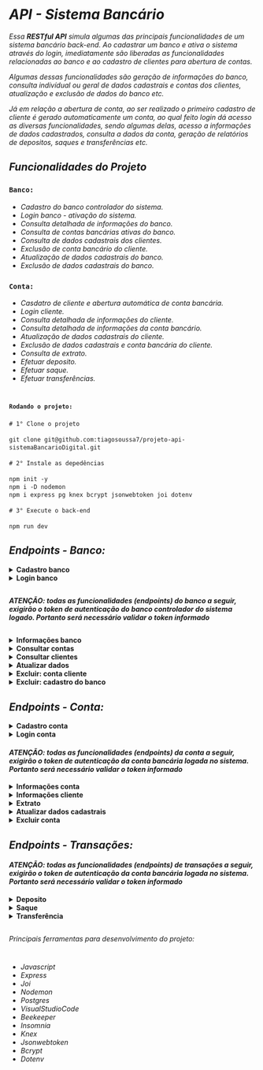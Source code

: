 # _API - Sistema Bancário_

_Essa **RESTful API** simula algumas das principais funcionalidades de um sistema bancário back-end. Ao cadastrar um banco e ativa o sistema através do login, imediatamente são liberadas as funcionalidades relacionadas ao banco e ao cadastro de clientes para abertura de contas._

_Algumas dessas funcionalidades são geração de informações do banco, consulta indivídual ou geral de dados cadastrais e contas dos clientes, atualização e exclusão de dados do banco etc._

_Já em relação a abertura de conta, ao ser realizado o primeiro cadastro de cliente é gerado automaticamente um conta, ao qual feito login dá acesso as diversas funcionalidades, sendo algumas delas, acesso a informações de dados cadastrados, consulta a dados da conta, geração de relatórios de depositos, saques e transferências etc._

## _Funcionalidades do Projeto_

### `Banco:`

- _Cadastro do banco controlador do sistema._
- _Login banco - ativação do sistema._
- _Consulta detalhada de informações do banco._
- _Consulta de contas bancárias ativas do banco._
- _Consulta de dados cadastrais dos clientes._
- _Exclusão de conta bancário do cliente._
- _Atualização de dados cadastrais do banco._
- _Exclusão de dados cadastrais do banco._

### `Conta:`

- _Casdatro de cliente e abertura automática de conta bancária._
- _Login cliente._
- _Consulta detalhada de informações do cliente._
- _Consulta detalhada de informações da conta bancário._
- _Atualização de dados cadastrais do cliente._
- _Exclusão de dados cadastrais e conta bancária do cliente._
- _Consulta de extrato._
- _Efetuar deposito._
- _Efetuar saque._
- _Efetuar transferências._

#

#### `Rodando o projeto:`

```
# 1° Clone o projeto

git clone git@github.com:tiagosoussa7/projeto-api-sistemaBancarioDigital.git

# 2° Instale as depedências

npm init -y
npm i -D nodemon
npm i express pg knex bcrypt jsonwebtoken joi dotenv

# 3° Execute o back-end

npm run dev
```

## _Endpoints - Banco:_

<details>
<summary><b>Cadastro banco</b></summary>
<br>

#### `POST/banco`

_Essa rota é utilizada para o cadastro do banco controlador do sistema._

#### _Requisição:_

_Sem parametros de rota ou query. O corpo (body) deverá possuir um objeto com as seguintes propriedades (respeitando estes nomes)._

- _instituicao_nome_
- _instituicao_senha_

#### _Requisitos obrigatórios:_

- _Valida se os campos **instituicao_nome** e **instituicao_senha** foram passados corretamente._
- _Valida se já existe um banco controlador cadastrado no sistema._
- _Criptografa a senha antes de pesistir no banco de dados._
- _Cadastra o banco que irá controlar o sistema._

#### _Resposta:_

_Caso haja **sucesso** na requisição de cadastro, o corpo (body) da resposta haverá um objeto com uma propriedade mensagem e resposta adequada a solicitação._

// imagem

</details>

<details>
<summary><b>Login banco</b></summary>
<br>

#### `POST/banco/login`

_Essa rota permite que o banco controlador cadastrado realize login e ative o sistema e as funcionalidades do banco como também ativa a rota de cadastro de contas._

#### _Requisição:_

_Sem parametros de rota ou query. O corpo (body) deverá possuir um objeto com as seguintes propriedades (respeitando estes nomes)._

- _instituicao_nome_
- _instituicao_senha_

#### _Requisitos obrigatórios:_

- _Valida se os campos **instituicao_nome** e **instituicao_senha** foram passados corretamente._
- _Verifica se o nome e a senha da instituição conferem com a do cadastro._
- _Cria um token de autenticação para o banco._

#### _Resposta:_

_Caso haja **sucesso** na requisição de login, o corpo (body) da resposta haverá um objeto com a propriedade token, que deverá possuir como valor o token de autenticação gerado._

// imagem

</details>

##

#### **_ATENÇÃO: todas as funcionalidades (endpoints) do banco a seguir, exigirão o token de autenticação do banco controlador do sistema logado. Portanto será necessário validar o token informado_**

##

<details>
<summary><b>Informações banco</b></summary>
<br>

#### `GET/banco/informacao`

_Essa rota é utilizada para o gerar um relatório com o nome do banco cadastrado, a quantidade de contas ativas, o orçamento total do banco, ao qual é a soma do saldo de todas as contas ativas e a data e horário de ativação do sistema bancário._

#### _Requisição:_

_Sem parametros de rota ou query.O corpo (body) da requisição não deverá possuir nenhum conteúdo._

#### _Requisitos obrigatórios:_

- _O endpoint informará em forma de objeto as informações do banco._

#### _Resposta:_

_Caso haja **sucesso** na requisição, o corpo (body) da resposta haverá um objeto com as informações detalhadas do banco._

// imagem

</details>

<details>
<summary><b>Consultar contas</b></summary>
<br>

#### `GET/banco/consultar/conta`

_Essa rota permite ao banco fazer duas modalidades de consulta, uma indivídual, passando o número da conta que ele deseja consultar e a outra generalizada, ao qual todas as contas que ele possui no banco de dados serão exibidas._

#### _Requisição:_

_Sem parametros de rota. O corpo (body) não possuirá requisição em caso de consulta geral de contas, e deverá possuir requisição em caso de consulta indivídual de conta, com um objeto com a seguinte propriedade (respeitando este nome)._

- _numero_conta_

#### _Requisitos obrigatórios:_

- **_Em caso de consulta indivídual de conta_**:
- - _valida se o campo **numero_conta** foi passado corretamente._
- - _Valida se o número de conta existe no banco de dados._

#### _Resposta:_

_Caso haja **sucesso** na requisição, no corpo (body) da resposta haverá, em caso de consulta geral, um objeto com a listagem de todas as contas no banco ou, em caso de consulta indivídual, um objeto com as informações da conta consultada._

// imagem

</details>

<details>
<summary><b>Consultar clientes</b></summary>
<br>

#### `GET/banco/consultar/cliente`

_Essa rota permite ao banco fazer duas modalidades de consulta, uma indivídual, passando o CPF do cliente que ele deseja consultar e a outra generalizada, ao qual são listados todos os dados dos clientes com conta no banco._

#### _Requisição:_

_Sem parametros de rota ou query. O corpo (body) não possuirá requisição em caso de consulta geral de dados dos clientes, e deverá possuir requisição em caso de consulta indivídual de dados do cliente, com um objeto com a seguinte propriedade (respeitando este nome)._

- _cpf_

#### _Requisitos obrigatórios:_

- **_Em caso de consulta indivídual de conta_**:
- - _valida se o campo **CPF** foi passado corretamente._
- - _Valida se o CPF existe no banco de dados._

#### _Resposta:_

_Caso haja **sucesso** na requisição, no corpo (body) da resposta haverá, em caso de consulta geral, um objeto com a listagem de todas os dados dos clientes do banco ou, em caso de consulta indivídual, um objeto com as informações dos dados do cliente consultado._

//imagem

</details>

<details>
<summary><b>Atualizar dados</b></summary>
<br>

#### `PUT/banco`

_Essa rota permite ao banco modificar seus dados cadastrais._

#### _Requisição:_

_Sem parametros de rota ou query. O corpo (body) possuirá requisição dinâmica, podendo o banco modificar o nome e/ou senha.Para isso é necessário passar um objeto com a(s) seguinte(s) propriedade(s) (respeitando este(s) nome(s))._

- _instituicao_nome_
- _instituicao_senha_

#### _Requisitos obrigatórios:_

- - _Valida se o(s) campo(s) instituição nome e/ou senha foram passados corretamente._
- - _Valida se o(s) campo(s) instituição nome e/ou senha são os mesmo do banco cadastrado._

#### _Resposta:_

_Caso haja **sucesso** na requisição, no corpo (body) da resposta haverá um objeto com mensagem adequada a solicitação._

</details>

<details>
<summary><b>Excluir: conta cliente</b></summary>
<br>

#### `DELETE/banco/conta`

_Essa rota permite ao banco excluir qualquer conta bancária dos seus cliente._

#### _Requisição:_

_Sem parametros de rota ou query. O corpo (body) possuirá requisição dinâmica, podendo o banco optar pela exclusão da conta do cliente passando o seu CPF ou número de conta correspondente. Para isso é necessário passar um objeto com a seguinte propriedade (respeitando este nome)._

- _numero_conta **ou** cpf_

#### _Requisitos obrigatórios:_

- - _Validar se o campo numero_conta ou cpf foram passados corretamente._
- - _Validar se o campo numero_conta ou cpf existe no banco de dados._
- - _Validar se a conta a ser excluída possui saldo zero._

#### _Resposta:_

_Caso haja **sucesso** na requisição, no corpo (body) da resposta haverá um objeto com mensagem adequada a solicitação._

</details>

<details>
<summary><b>Excluir: cadastro do banco</b></summary>
<br>

#### `DELETE/banco`

_Essa rota permite ao banco excluir seus próprios dados cadastrais._

#### _Requisição:_

_Sem parametros de rota ou query. O corpo (body) possuirá requisição obrigatória com um objeto com as seguintes propriedades (respeitando estes nomes)._

- _instituicao_nome_
- _instituicao_senha_

#### _Requisitos obrigatórios:_

- - _Validar se os campos instituicao_nome e instituicao_senha foram passados corretamente._
- - _Validar se os campos instituicao\_ nome e senha são os mesmo do banco de dados do sistema._
- - _Validar se existem alguma conta bancária com saldo positivo._

#### _Resposta:_

_Caso haja **sucesso** na requisição, no corpo (body) da resposta haverá um objeto com mensagem adequada a solicitação._

#

###### `Imagem:`

![Imagem:exclusão](./assets/exclusaoBanco.jpeg)

</details>

## _Endpoints - Conta:_

<details>
<summary><b>Cadastro conta</b></summary>
<br>

#### `POST/conta`

_Essa rota permite o cadastro de clientes e a geração automática da conta bancária._

#### _Requisição:_

_Sem parametros de rota ou query. O corpo (body) deverá possuir um objeto com as seguintes propriedades (respeitando estes nomes)._

- _nome_
- _cpf_
- _email_
- _data_nascimento_
- _senha_

#### _Requisitos obrigatórios:_

- _Valida se os campos **nome**, **cpf**,**email**, **data_nascimento** e **senha** foram passados corretamente._
- _Valida se o **cpf** e **email** já estão cadastrados no banco._
- _Valida se o cliente que deseja abrir a conta tem 18 anos ou mais._
- _Criptografa a senha antes de pesistir no banco de dados._

#### _Resposta:_

_Caso haja **sucesso** na requisição de cadastro, o corpo (body) da resposta haverá um objeto com uma propriedade mensagem e resposta adequada a solicitação._

// imagem

</details>

<details>

<summary><b>Login conta</b></summary>
<br>

#### `POST/conta/login`

_Essa rota permite que o cliente cadastrado realize login e tenha acesso as funcionalidades da sua conta._

#### _Requisição:_

_Sem parametros de rota ou query. O corpo (body) deverá possuir um objeto com as seguintes propriedades (respeitando estes nomes)._

- _email **ou** cpf_
- _senha_

#### _Requisitos obrigatórios:_

- _Valida se os campos **email** ou **cpf** e **senha** foram passados corretamente._
- _Verifica se o **email** ou **cpf** e **senha** conferem com a do cadastro do cliente._
- _Cria um token de autenticação para a conta._

#### _Resposta:_

_Caso haja **sucesso** na requisição de login, o corpo (body) da resposta haverá um objeto com a propriedade token, que deverá possuir como valor o token de autenticação gerado._

// imagem

</details>

#### **_ATENÇÃO: todas as funcionalidades (endpoints) da conta a seguir, exigirão o token de autenticação da conta bancária logada no sistema. Portanto será necessário validar o token informado_**

<details>
<summary><b>Informações conta</b></summary>
<br>

#### `GET/conta/informacao`

_Essa rota é utilizada para o gerar um relatório com os dados da conta bancária do cliente, como saldo, numero de conta, data e hora de abertura de conta etc._

#### _Requisição:_

_Sem parametros de rota ou query.O corpo (body) da requisição não deverá possuir nenhum conteúdo._

#### _Requisitos obrigatórios:_

- _O endpoint informará em forma de objeto as informações da conta bancária._

#### _Resposta:_

_Caso haja **sucesso** na requisição, o corpo (body) da resposta haverá um objeto com as informações detalhadas da conta._

// imagem

</details>

<details>
<summary><b>Informações cliente</b></summary>
<br>

#### `GET/conta/informacao/cliente`

_Essa rota é utilizada para o gerar um relatório com os dados cadastrais do cliente._

#### _Requisição:_

_Sem parametros de rota ou query.O corpo (body) da requisição não deverá possuir nenhum conteúdo._

#### _Requisitos obrigatórios:_

- _O endpoint informará em forma de objeto as informações dos dados do cliente._

#### _Resposta:_

_Caso haja **sucesso** na requisição, o corpo (body) da resposta haverá um objeto com as informações detalhadas do cliente._

// imagem

</details>

<details>
<summary><b>Extrato</b></summary>
<br>

#### `GET/conta/extrato`

_Essa rota é utilizada para o gerar um relatório com os dados de extrato do cliente._

#### _Requisição:_

_Sem parametros de rota ou query. O corpo (body) deverá possuir um objeto com a seguinte propriedade (respeitando este nome)._

- _extrato_

#### _Requisitos obrigatórios:_

- _Valida se o campo **transacao** foi passado corretamente._
- _Verifica se o cliente especificou qual o tipo de **extrato** deseja consultar, se: **depositos**, **saques**, **transferencias** ou **completo**._

#### _Resposta:_

_Caso haja **sucesso** na requisição, o corpo (body) da resposta haverá um objeto com as informações detalhadas de qual tipo de extrato foi solicitado pelo cliente._

// imagem

</details>

<details>
<summary><b>Atualizar dados cadastrais</b></summary>
<br>

#### `PUT/conta`

_Essa rota permite ao cliente modificar seus dados cadastrais._

#### _Requisição:_

_Sem parametros de rota ou query. O corpo (body) possuirá requisição dinâmica, podendo o cliente modificar o **nome**, **cpf**, **email**,**data_nascimento** ou **senha**.Para isso é necessário passar um objeto com a(s) seguinte(s) propriedade(s) (respeitando este(s) nome(s))._

- _nome_
- _cpf_
- _email_
- _data_nascimento_
- _senha_

#### _Requisitos obrigatórios:_

- - _Valida qual(is) campo(s) foram passados e se estão corretos._
- - _Valida se o(s) campo(s) **cpf** e/ou **email** são os mesmo da conta bancária ou se já estão cadastros em outras contas._
- - _Valida se a atualização de data de nascimento é igual ou maior que 18 anos._
- - _Valida se a senha para atualização é a mesma que a cadastrada na conta._

#### _Resposta:_

_Caso haja **sucesso** na requisição, no corpo (body) da resposta haverá um objeto com mensagem adequada a solicitação._

</details>

<details>
<summary><b>Excluir conta</b></summary>
<br>

#### `DELETE/conta`

_Essa rota permite ao cliente excluir seus dados cadastrais e a conta bancária._

#### _Requisição:_

_Sem parametros de rota ou query. O corpo (body) possuirá requisição obrigatório, com um objeto com as seguintes propriedades respeitando estes nome(s))._

- _cpf_
- _senha_

#### _Requisitos obrigatórios:_

- - _Valida se campos cpf e senha foram passados e se estão corretos._
- - _Valida se os campos **cpf** e **senha** são os mesmo da conta bancária._
- - _Valida se a conta possui saldo positivo._

#### _Resposta:_

_Caso haja **sucesso** na requisição, no corpo (body) da resposta haverá um objeto com mensagem adequada a solicitação._

</details>

## _Endpoints - Transações:_

#### **_ATENÇÃO: todas as funcionalidades (endpoints) de transações a seguir, exigirão o token de autenticação da conta bancária logada no sistema. Portanto será necessário validar o token informado_**

<details>
<summary><b>Deposito</b></summary>
<br>

#### `POST/transacoes/deposito`

_Essa rota permite ao cliente efetuar depositos na sua conta bancária._

#### _Requisição:_

_Sem parametros de rota ou query. O corpo (body) possuirá requisição obrigatório, com um objeto com a seguinte propriedade (respeitando este nome)._

- _valor_

#### _Requisitos obrigatórios:_

- - _Valida se o campo **valor** foi passado corretamente._

#### _Resposta:_

_Caso haja **sucesso** na requisição, no corpo (body) da resposta haverá um objeto com mensagem adequada a solicitação._

</details>

<details>
<summary><b>Saque</b></summary>
<br>

#### `POST/transacoes/saque`

_Essa rota permite ao cliente efetuar saques na sua conta bancária._

#### _Requisição:_

_Sem parametros de rota ou query. O corpo (body) possuirá requisição obrigatório, com um objeto com as seguintes propriedades (respeitando este nome)._

- _valor_
- _senha_

#### _Requisitos obrigatórios:_

- - _Valida se os campos **valor** e **senha** foram passados corretamente._
- - _Valida se a senha é a mesma cadastrada no sistema do banco_
- - _Verifica se o cliente possui saldo suficiente para o saque desejado_

#### _Resposta:_

_Caso haja **sucesso** na requisição, no corpo (body) da resposta haverá um objeto com mensagem adequada a solicitação._

</details>

<details>
<summary><b>Transferência</b></summary>
<br>

#### `POST/transacoes/transferencia`

_Essa rota permite ao cliente efetuar transferências na sua conta bancária._

#### _Requisição:_

_Sem parametros de rota ou query. O corpo (body) possuirá requisição obrigatório, com um objeto com a seguinte propriedade (respeitando este nome)._

- _conta_destino_
- _valor_
- _senha_

#### _Requisitos obrigatórios:_

- - _Valida se os campos **conta_destino**,**valor** e **senha** foram passados corretamente._
- - _Valida se a **conta_destino** é diferente da conta origem da transferência._
- - _Valida se a **senha** fornecida é a mesma do cadastro da conta._
- - _Verifica se o cliente tem saldo suficiente para efetuar a transferência._

#### _Resposta:_

_Caso haja **sucesso** na requisição, no corpo (body) da resposta haverá um objeto com mensagem adequada a solicitação._

</details>

##

_Principais ferramentas para desenvolvimento do projeto:_

#

- _Javascript_
- _Express_
- _Joi_
- _Nodemon_
- _Postgres_
- _VisualStudioCode_
- _Beekeeper_
- _Insomnia_
- _Knex_
- _Jsonwebtoken_
- _Bcrypt_
- _Dotenv_
